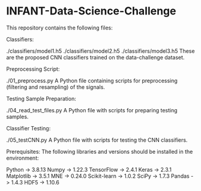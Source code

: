 # INFANT-Data-Science-Challenge

This repository contains the following files:

Classifiers:

./classifiers/model1.h5
./classifiers/model2.h5
./classifiers/model3.h5
These are the proposed CNN classifiers trained on the data-challenge dataset.

Preprocessing Script:

./01_preprocess.py
A Python file containing scripts for preprocessing (filtering and resampling) of the signals.

Testing Sample Preparation:

./04_read_test_files.py
A Python file with scripts for preparing testing samples.

Classifier Testing:

./05_testCNN.py
A Python file with scripts for testing the CNN classifiers.

Prerequisites:
The following libraries and versions should be installed in the environment:

Python -> 3.8.13
Numpy -> 1.22.3
TensorFlow -> 2.4.1
Keras -> 2.3.1
Matplotlib -> 3.5.1
MNE -> 0.24.0
Scikit-learn -> 1.0.2
SciPy -> 1.7.3
Pandas -> 1.4.3
HDF5 -> 1.10.6
